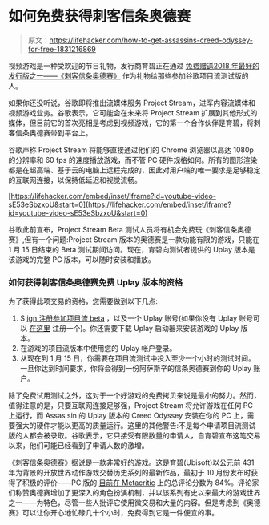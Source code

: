 # 如何免费获得刺客信条奥德赛

> 原文：<https://lifehacker.com/how-to-get-assassins-creed-odyssey-for-free-1831216869>

视频游戏是一种受欢迎的节日礼物，发行商育碧正在通过 [免费赠送2018 年最好的发行版之一——《刺客信条奥德赛》](https://news.ubisoft.com/en-us/article/341869/project-stream-participants-to-get-free-pc-copy-of-assassins-creed-odyssey) 作为礼物给那些参加谷歌项目流测试版的人。



如果你还没听说，谷歌即将推出流媒体服务 Project Stream，进军内容流媒体和视频游戏业务。谷歌表示，它可能会在未来将 Project Stream 扩展到其他形式的媒体，但目前它的首次亮相是考虑到视频游戏，它的第一个合作伙伴是育碧，将刺客信条奥德赛带到平台上。

谷歌声称 Project Stream 将能够直接通过他们的 Chrome 浏览器以高达 1080p 的分辨率和 60 fps 的速度播放游戏，而不管 PC 硬件规格如何。所有的图形渲染都是在超高端、基于云的电脑上远程完成的，因此对用户端的唯一要求是足够稳定的互联网连接，以保持低延迟和视觉流畅。

 [https://lifehacker.com/embed/inset/iframe?id=youtube-video-sE53eSbzxoU&start=0](https://lifehacker.com/embed/inset/iframe?id=youtube-video-sE53eSbzxoU&start=0) 

谷歌此前宣布，Project Stream Beta 测试人员将有机会免费玩《刺客信条奥德赛》,但有一个问题:Project Stream 版本的奥德赛是一款功能有限的游戏，只能在 1 月 15 日结束的 Beta 测试期间访问。现在，育碧向测试者提供的 Uplay 版本是该游戏的完整 PC 版本，可以随时安装和播放。

### 如何获得刺客信条奥德赛免费 Uplay 版本的资格

为了获得此项交易的资格，您需要做到以下几点:

1.  S [ign 注册参加项目流 beta](https://lifehacker.com/play-assassins-creed-odyssey-for-free-by-beta-testing-g-1829446196) ，以及一个 Uplay 账号(如果你没有 Uplay 账号可以 [在这里](https://uplay.ubisoft.com/) 注册一个)。你还需要下载 Uplay 启动器来安装游戏的 Uplay 版本。
2.  在游戏的项目流版本中使用您的 Uplay 帐户登录。
3.  从现在到 1 月 15 日，你需要在项目流测试中投入至少一个小时的测试时间。一旦你达到时间要求，你将会得到一份阿萨斯辛的信条奥德赛到你的 Uplay 账户。

除了免费试用测试之外，这对于一个好游戏的免费拷贝来说是最小的努力。然而，值得注意的是，只要互联网连接足够强，Project Stream 将允许游戏在任何 PC 上运行，而 Assas sin 的 Uplay 版本的 Creed Odyssey 安装在你的 PC 上，需要强大的硬件才能以更高的质量运行。这里的其他警告:不是每个申请项目流测试版的人都会被录取。谷歌表示，它只接受有限数量的申请人，自育碧宣布这笔交易以来，他们可能已经看到了申请人数的激增。

《刺客信条奥德赛》据说是一款非常好的游戏。这是育碧(Ubisoft)以公元前 431 年为背景的开放世界动作游戏交替历史系列的最新作品，最初于 10 月份发布时获得了积极的评价——PC 版的 [目前在 Metacritic](https://www.metacritic.com/game/pc/assassins-creed-odyssey) 上的总评论分数为 84%。评论家们称赞奥德赛增加了更深入的角色扮演机制，并以该系列有史以来最大的游戏世界之一——为特色，尽管一些人批评它使用微交易和大量的内容。但是考虑到《奥德赛》可以让你开心地忙碌几十个小时，免费得到它是一件便宜的事。